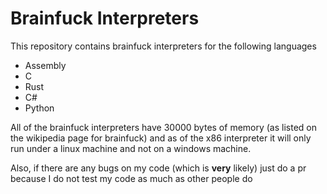 # Brainfuck Interpreters

This repository contains brainfuck interpreters for the following languages

- Assembly
- C
- Rust
- C#
- Python

All of the brainfuck interpreters have 30000 bytes of memory (as listed on the wikipedia page for brainfuck) and as of the x86 interpreter it will only run under a linux machine and not on a windows machine.

Also, if there are any bugs on my code (which is **very** likely) just do a pr because I do not test my code as much as other people do